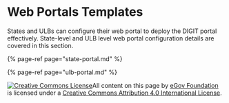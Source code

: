 # Web Portals Templates

States and ULBs can configure their web portal to deploy the DIGIT portal effectively. State-level and ULB level web portal configuration details are covered in this section.

{% page-ref page="state-portal.md" %}

{% page-ref page="ulb-portal.md" %}

[![Creative Commons License](https://i.creativecommons.org/l/by/4.0/80x15.png)​](http://creativecommons.org/licenses/by/4.0/)All content on this page by [eGov Foundation](https://egov.org.in/) is licensed under a [Creative Commons Attribution 4.0 International License](http://creativecommons.org/licenses/by/4.0/).

